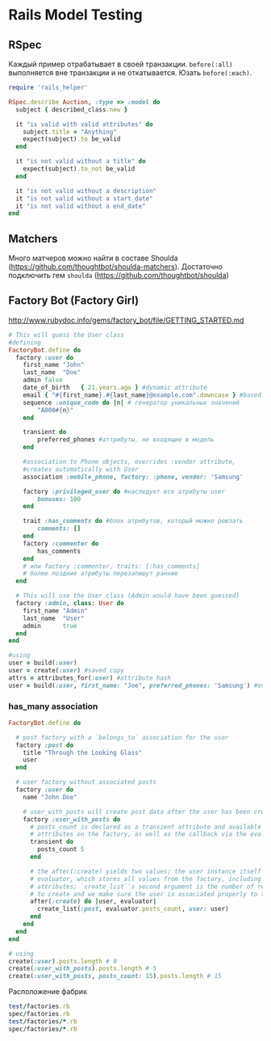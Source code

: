 # Rails Model Testing

## RSpec

Каждый пример отрабатывает в своей транзакции. `before(:all)` выполняется вне транзакции и не откатывается. Юзать `before(:each)`.

```ruby
require 'rails_helper'

RSpec.describe Auction, :type => :model do
  subject { described_class.new }

  it "is valid with valid attributes" do
    subject.title = "Anything"
    expect(subject).to be_valid
  end

  it "is not valid without a title" do
    expect(subject).to_not be_valid
  end

  it "is not valid without a description"
  it "is not valid without a start_date"
  it "is not valid without a end_date"
end
```

## Matchers
Много матчеров можно найти в составе Shoulda (https://github.com/thoughtbot/shoulda-matchers). Достаточно подключить гем `shoulda` (https://github.com/thoughtbot/shoulda)

## Factory Bot (Factory Girl)
http://www.rubydoc.info/gems/factory_bot/file/GETTING_STARTED.md

```ruby
# This will guess the User class
#defining
FactoryBot.define do
  factory :user do
    first_name "John"
    last_name  "Doe"
    admin false
    date_of_birth   { 21.years.ago } #dynamic attribute
    email { "#{first_name}.#{last_name}@example.com".downcase } #based on other attrs
    sequence :unique_code do |n| # генератор уникальных значений
    	"A000#{n}"
    end

    transient do
        preferred_phones #аттрибуты, не входящие в модель
    end

    #association to Phone objects, overrides :vendor attribute,
    #creates automatically with User
    association :mobile_phone, factory: :phone, vendor: 'Samsung' 

    factory :privileged_user do #наследует все атрибуты user
    	bonuses: 100
    end

    trait :has_comments do #блок атрибутов, который можно реюзать
    	comments: []
  	end
  	factory :commenter do
  		has_comments
  	end
  	# или factory :commenter, traits: [:has_comments]
  	# более поздние атрибуты перезапишут ранние
  end

  # This will use the User class (Admin would have been guessed)
  factory :admin, class: User do
    first_name "Admin"
    last_name  "User"
    admin      true
  end
end

#using
user = build(:user)
user = create(:user) #saved copy
attrs = attributes_for(:user) #attribute hash
user = build(:user, first_name: "Joe", preferred_phones: 'Samsung') #overrides attribute

```

### has_many association
```ruby
FactoryBot.define do

  # post factory with a `belongs_to` association for the user
  factory :post do
    title "Through the Looking Glass"
    user
  end

  # user factory without associated posts
  factory :user do
    name "John Doe"

    # user_with_posts will create post data after the user has been created
    factory :user_with_posts do
      # posts_count is declared as a transient attribute and available in
      # attributes on the factory, as well as the callback via the evaluator
      transient do
        posts_count 5
      end

      # the after(:create) yields two values; the user instance itself and the
      # evaluator, which stores all values from the factory, including transient
      # attributes; `create_list`'s second argument is the number of records
      # to create and we make sure the user is associated properly to the post
      after(:create) do |user, evaluator|
        create_list(:post, evaluator.posts_count, user: user)
      end
    end
  end
end

# using
create(:user).posts.length # 0
create(:user_with_posts).posts.length # 5
create(:user_with_posts, posts_count: 15).posts.length # 15
```


Расположение фабрик
```ruby
test/factories.rb
spec/factories.rb
test/factories/*.rb
spec/factories/*.rb
```



